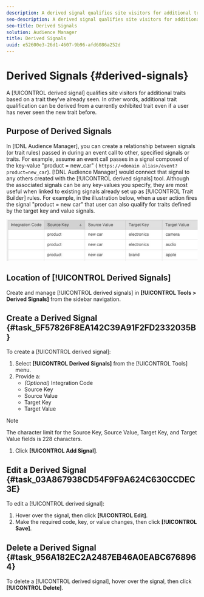 ```yaml
---
description: A derived signal qualifies site visitors for additional traits based on a trait they've already seen. In other words, additional trait qualification can be derived from a currently exhibited trait even if a user has never seen the new trait before.
seo-description: A derived signal qualifies site visitors for additional traits based on a trait they've already seen. In other words, additional trait qualification can be derived from a currently exhibited trait even if a user has never seen the new trait before.
seo-title: Derived Signals
solution: Audience Manager
title: Derived Signals
uuid: e52600e3-26d1-4607-9b96-afd6086a252d
---
```


# Derived Signals {#derived-signals}

A [!UICONTROL derived signal] qualifies site visitors for additional traits based on a trait they've already seen. In other words, additional trait qualification can be derived from a currently exhibited trait even if a user has never seen the new trait before.

<!-- 
c_tb_derived_signal.xml
 -->

## Purpose of Derived Signals

In [!DNL Audience Manager], you can create a relationship between signals (or trait rules) passed in during an event call to other, specified signals or traits. For example, assume an event call passes in a signal composed of the key-value "product = new_car" ( `https://<domain alias>/event?product=new_car`). [!DNL Audience Manager] would connect that signal to any others created with the [!UICONTROL derived signals] tool. Although the associated signals can be any key-values you specify, they are most useful when linked to existing signals already set up as [!UICONTROL Trait Builder] rules. For example, in the illustration below, when a user action fires the signal "product = new car" that user can also qualify for traits defined by the target key and value signals.

![](assets/derived_signal_example.png)

## Location of [!UICONTROL Derived Signals]

Create and manage [!UICONTROL derived signals] in **[!UICONTROL Tools > Derived Signals]** from the sidebar navigation.

## Create a Derived Signal {#task_5F57826F8EA142C39A91F2FD2332035B}

<!-- 
t_tb_create_derived.xml
 -->

To create a [!UICONTROL derived signal]:

1. Select **[!UICONTROL Derived Signals]** from the [!UICONTROL Tools] menu.
1. Provide a:
    * *(Optional)* Integration Code
    * Source Key
    * Source Value
    * Target Key
    * Target Value

 >[!NOTE]
 >
 >The character limit for the Source Key, Source Value, Target Key, and Target Value fields is 228 characters.

1. Click **[!UICONTROL Add Signal]**.

## Edit a Derived Signal {#task_03A867938CD54F9F9A624C630CCDEC3E}

<!-- 
t_tb_edit_derived.xml
-->

To edit a [!UICONTROL derived signal]:

1. Hover over the signal, then click **[!UICONTROL Edit]**.
2. Make the required code, key, or value changes, then click **[!UICONTROL Save]**.

## Delete a Derived Signal {#task_956A182EC2A2487EB46A0EABC6768964}

<!-- 
t_tb_delete_derived.xml
-->

To delete a [!UICONTROL derived signal], hover over the signal, then click **[!UICONTROL Delete]**.
